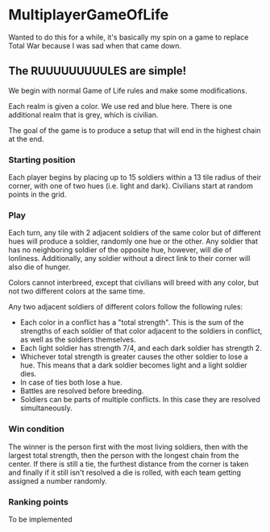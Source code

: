 # MultiplayerGameOfLife
Wanted to do this for a while, it's basically my spin on a game to replace Total War because I was sad when that came down.

## The RUUUUUUUUULES are simple!
We begin with normal Game of Life rules and make some modifications.

Each realm is given a color. We use red and blue here. There is one additional realm that is grey, which is civilian.

The goal of the game is to produce a setup that will end in the highest chain at the end.

### Starting position

Each player begins by placing up to 15 soldiers within a 13 tile radius of their corner, with one of two hues (i.e. light and dark).
Civilians start at random points in the grid.

### Play

Each turn, any tile with 2 adjacent soldiers of the same color but of different hues will produce a soldier, randomly one hue or the other. Any soldier that has no neighboring soldier of the opposite hue, however, will die of lonliness. Additionally, any soldier without a direct link to their corner will also die of hunger.

Colors cannot interbreed, except that civilians will breed with any color, but not two different colors at the same time.

Any two adjacent soldiers of different colors follow the following rules:

- Each color in a conflict has a "total strength". This is the sum of the strengths of each soldier of that color adjacent to the soldiers in conflict, as well as the soldiers themselves.
- Each light soldier has strength 7/4, and each dark soldier has strength 2.
- Whichever total strength is greater causes the other soldier to lose a hue. This means that a dark soldier becomes light and a light soldier dies.
- In case of ties both lose a hue.
- Battles are resolved before breeding.
- Soldiers can be parts of multiple conflicts. In this case they are resolved simultaneously.

### Win condition

The winner is the person first with the most living soldiers, then with the largest total strength, then the person with the longest chain from the center. If there is still a tie, the furthest distance from the corner is taken and finally if it still isn't resolved a die is rolled, with each team getting assigned a number randomly.

### Ranking points

To be implemented
